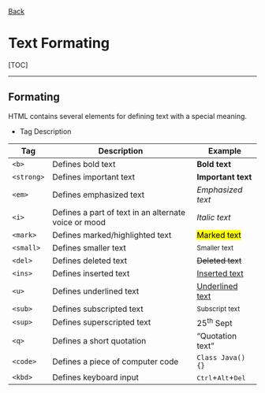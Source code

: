 [Back](../index.md)

# Text Formating

[TOC]

***



## Formating

HTML contains several elements for defining text with a special meaning.

- Tag	Description

|Tag|Description|Example|
|-|-|-|
|`<b>`|Defines bold text|<b>Bold text</b>|
|`<strong>`|Defines important text|<strong>Important text</strong>|
|`<em>`|Defines emphasized text |<em>Emphasized text</em>|
|`<i>`|Defines a part of text in an alternate voice or mood |<i>Italic text</i>|
|`<mark>`|Defines marked/highlighted text|<mark>Marked text</mark>|
|`<small>`|Defines smaller text|<small>Smaller text</small>|
|`<del>`|Defines deleted text|<del>Deleted text</del>|
|`<ins>`|Defines inserted text|<ins>Inserted text</ins>|
|`<u>`|Defines underlined text|<u>Underlined text</u>|
|`<sub>`|Defines subscripted text|<sub>Subscript text</sub>|
|`<sup>`|Defines superscripted text|25<sup>th</sup> Sept|
|`<q>`|Defines a short quotation|<q>Quotation text</q>|
|`<code>`|Defines a piece of computer code|<code>Class Java(){}</code>|
|`<kbd>`|Defines keyboard input|<kbd>Ctrl</kbd>+<kbd>Alt</kbd>+<kbd>Del</kbd>|

	